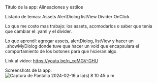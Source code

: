 Titulo de la app: Alineaciones y estilos

Listado de temas: 
Assets
AlertDiolog
listView
Divider
OnClick

Lo que me costo mas trabajo: los assets, acomodarlos o saber que tenia que cambiar el .yaml y el divider.

Lo que aprendí: agregar assets, alertDiolog, listView y hacer un _showMyDiolog donde tuve que hacer un void que
encapsulara el comportamiento de los botones para que hicieran algo.

Link al video: https://youtu.be/q_ceMGV-GHU

Screenshots de la app:
![Captura de Pantalla 2024-02-16 a la(s) 8 10 45 p m](https://github.com/ElAx7/moviles/assets/125324367/f2dba265-0b02-495b-b176-6f6b36d056e8)
